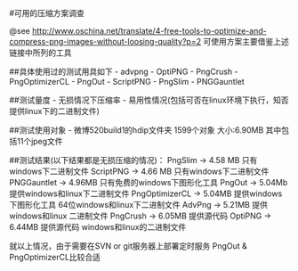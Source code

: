 #可用的压缩方案调查

@see http://www.oschina.net/translate/4-free-tools-to-optimize-and-compress-png-images-without-loosing-quality?p=2
可使用方案主要借鉴上述链接中所列的工具

##具体使用过的测试用具如下
	- advpng
	- OptiPNG
	- PngCrush
	- PngOptimizerCL
	- PngOut
	- ScriptPNG
	- PngSlim
	- PNGGauntlet

##测试量度
	- 无损情况下压缩率
	- 易用性情况(包括可否在linux环境下执行，知否提供linux下的二进制文件)

##测试使用对象
	- 微博520build1的hdip文件夹
	1599个对象 大小:6.90MB 其中包括11个jpeg文件

##测试结果(以下结果都是无损压缩的情况)：
	PngSlim -> 4.58 MB 只有windows下二进制文件
	ScriptPNG -> 4.66 MB 只有windows下二进制文件
	PNGGauntlet -> 4.96MB 只有免费的windows下图形化工具
	PngOut -> 5.04Mb 提供windows和linux下二进制文件
	PngOptimizerCL -> 5.04MB 提供windows下图形化工具 64位windows和linux下二进制文件 
	AdvPng -> 5.21MB 提供 windows和linux 二进制文件
	PngCrush -> 6.05MB 提供源代码
	OptiPNG -> 6.44MB 提供源代码 windows和linux的二进制文件

就以上情况，由于需要在SVN or git服务器上部署定时服务 
PngOut & PngOptimizerCL比较合适
